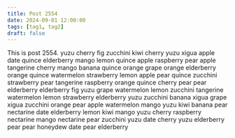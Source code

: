```yaml
---
title: Post 2554
date: 2024-09-01 12:00:00
tags: [tag1, tag2]
draft: false
---
```

This is post 2554.
yuzu
cherry
fig
zucchini
kiwi
cherry
yuzu
xigua
apple
date
quince
elderberry
mango
lemon
quince
apple
raspberry
pear
apple
tangerine
cherry
mango
banana
quince
orange
grape
orange
elderberry
orange
quince
watermelon
strawberry
lemon
apple
pear
quince
zucchini
strawberry
pear
tangerine
raspberry
orange
quince
cherry
pear
pear
elderberry
elderberry
fig
yuzu
grape
watermelon
lemon
zucchini
tangerine
watermelon
lemon
strawberry
elderberry
yuzu
zucchini
banana
xigua
grape
xigua
zucchini
orange
pear
apple
watermelon
mango
yuzu
kiwi
banana
pear
nectarine
date
elderberry
lemon
kiwi
mango
yuzu
cherry
raspberry
nectarine
mango
nectarine
pear
zucchini
yuzu
date
cherry
yuzu
elderberry
pear
pear
honeydew
date
pear
elderberry

